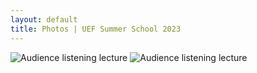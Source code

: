 ```yaml
---
layout: default
title: Photos | UEF Summer School 2023
---
```


![Audience listening lecture](photos/camp1.jpg)
![Audience listening lecture](photos/last_year.jpg)


